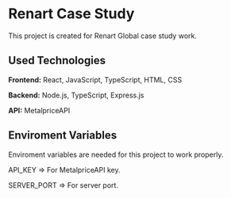 # Renart Case Study

This project is created for Renart Global case study work.

## Used Technologies

**Frontend:** React, JavaScript, TypeScript, HTML, CSS

**Backend:** Node.js, TypeScript, Express.js

**API:** MetalpriceAPI

## Enviroment Variables

Enviroment variables are needed for this project to work properly.

API_KEY => For MetalpriceAPI key.

SERVER_PORT => For server port.